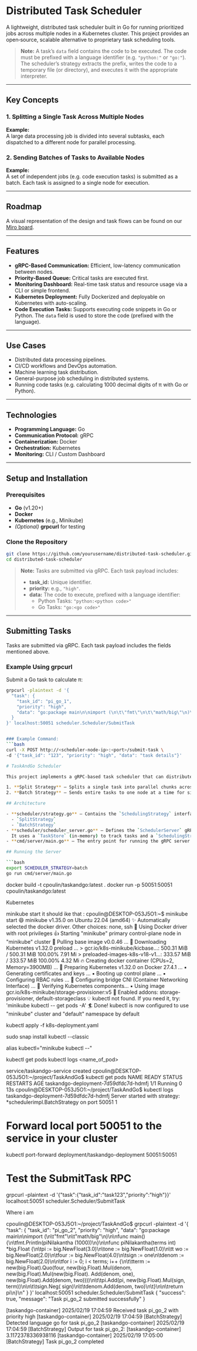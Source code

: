 # Distributed Task Scheduler

A lightweight, distributed task scheduler built in Go for running prioritized jobs across multiple nodes in a Kubernetes cluster. This project provides an open‐source, scalable alternative to proprietary task scheduling tools.

> **Note:** A task’s `data` field contains the code to be executed. The code must be prefixed with a language identifier (e.g. `"python:"` or `"go:"`). The scheduler’s strategy extracts the prefix, writes the code to a temporary file (or directory), and executes it with the appropriate interpreter.

---

## Key Concepts

### 1. Splitting a Single Task Across Multiple Nodes

**Example:**  
A large data processing job is divided into several subtasks, each dispatched to a different node for parallel processing.

### 2. Sending Batches of Tasks to Available Nodes

**Example:**  
A set of independent jobs (e.g. code execution tasks) is submitted as a batch. Each task is assigned to a single node for execution.

---

## Roadmap

A visual representation of the design and task flows can be found on our [Miro board](https://miro.com/app/board/uXjVLw2tOPU=/?share_link_id=323582765789).

---

## Features

- **gRPC-Based Communication:** Efficient, low-latency communication between nodes.
- **Priority-Based Queue:** Critical tasks are executed first.
- **Monitoring Dashboard:** Real-time task status and resource usage via a CLI or simple frontend.
- **Kubernetes Deployment:** Fully Dockerized and deployable on Kubernetes with auto-scaling.
- **Code Execution Tasks:** Supports executing code snippets in Go or Python. The `data` field is used to store the code (prefixed with the language).

---

## Use Cases

- Distributed data processing pipelines.
- CI/CD workflows and DevOps automation.
- Machine learning task distribution.
- General-purpose job scheduling in distributed systems.
- Running code tasks (e.g. calculating 1000 decimal digits of π with Go or Python).

---

## Technologies

- **Programming Language:** Go
- **Communication Protocol:** gRPC
- **Containerization:** Docker
- **Orchestration:** Kubernetes
- **Monitoring:** CLI / Custom Dashboard

---

## Setup and Installation

### Prerequisites

- **Go** (v1.20+)
- **Docker**
- **Kubernetes** (e.g., Minikube)
- *(Optional)* **grpcurl** for testing

### Clone the Repository

```bash
git clone https://github.com/yourusername/distributed-task-scheduler.git
cd distributed-task-scheduler
```
> **Note:** Tasks are submitted via gRPC. Each task payload includes:
> - **task_id:** Unique identifier.
> - **priority:** e.g., `"high"`.
> - **data:** The code to execute, prefixed with a language identifier:
>   - Python Tasks: `"python:<python code>"`
>   - Go Tasks: `"go:<go code>"`

---

## Submitting Tasks

Tasks are submitted via gRPC. Each task payload includes the fields mentioned above.

### Example Using grpcurl

Submit a Go task to calculate π:

```bash
grpcurl -plaintext -d '{
  "task": {
    "task_id": "pi_go_1",
    "priority": "high",
    "data": "go:package main\n\nimport (\n\t\"fmt\"\n\t\"math/big\"\n)\n\nfunc main() {\n\tpi := piNilakantha(1000)\n\tfmt.Println(pi.Text(\'f\', 1000))\n}\n\nfunc piNilakantha(terms int) *big.Float {\n\tpi := big.NewFloat(3.0)\n\tsign := 1.0\n\tindex := 2.0\n\tfor i := 0; i < terms; i++ {\n\t\td1 := big.NewFloat(index)\n\t\td2 := big.NewFloat(index + 1)\n\t\td3 := big.NewFloat(index + 2)\n\t\td := new(big.Float).Mul(d1, d2)\n\t\td.Mul(d, d3)\n\t\tfrac := new(big.Float).Quo(big.NewFloat(4.0), d)\n\t\tif i%%2 == 0 {\n\t\t\tpi.Add(pi, frac)\n\t\t} else {\n\t\t\tpi.Sub(pi, frac)\n\t\t}\n\t\tindex += 2.0\n\t}\n\treturn pi\n}"
  }
}' localhost:50051 scheduler.Scheduler/SubmitTask


### Example Command:
```bash
curl -X POST http://<scheduler-node-ip>:<port>/submit-task \
-d '{"task_id": "123", "priority": "high", "data": "task details"}'

# TaskAndGo Scheduler

This project implements a gRPC-based task scheduler that can distribute tasks among nodes in different ways. The scheduler supports two primary “scheduling strategies”:

1. **Split Strategy** – Splits a single task into parallel chunks across multiple nodes (useful for big, parallelizable tasks).
2. **Batch Strategy** – Sends entire tasks to one node at a time for simpler “batch” processing.

## Architecture

- **scheduler/strategy.go** – Contains the `SchedulingStrategy` interface and two concrete strategies:
  - `SplitStrategy`
  - `BatchStrategy`
- **scheduler/scheduler_server.go** – Defines the `SchedulerServer` gRPC service implementation.  
  It uses a `TaskStore` (in-memory) to track tasks and a `SchedulingStrategy` to decide how those tasks are dispatched.
- **cmd/server/main.go** – The entry point for running the gRPC server. You can set an environment variable (`SCHEDULER_STRATEGY=batch` or `SCHEDULER_STRATEGY=split`) to choose which strategy the server will use at runtime.

## Running the Server

```bash
export SCHEDULER_STRATEGY=batch
go run cmd/server/main.go
```



docker build -t cpoulin/taskandgo:latest .
docker run -p 50051:50051 cpoulin/taskandgo:latest


Kubernetes

minikube start
it should ike that : cpoulin@DESKTOP-053J5O1:~$ minikube start
😄  minikube v1.35.0 on Ubuntu 22.04 (amd64)
✨  Automatically selected the docker driver. Other choices: none, ssh
📌  Using Docker driver with root privileges
👍  Starting "minikube" primary control-plane node in "minikube" cluster
🚜  Pulling base image v0.0.46 ...
💾  Downloading Kubernetes v1.32.0 preload ...
    > gcr.io/k8s-minikube/kicbase...:  500.31 MiB / 500.31 MiB  100.00% 7.91 Mi
    > preloaded-images-k8s-v18-v1...:  333.57 MiB / 333.57 MiB  100.00% 4.32 Mi
🔥  Creating docker container (CPUs=2, Memory=3900MB) ...
🐳  Preparing Kubernetes v1.32.0 on Docker 27.4.1 ...
    ▪ Generating certificates and keys ...
    ▪ Booting up control plane ...
    ▪ Configuring RBAC rules ...
🔗  Configuring bridge CNI (Container Networking Interface) ...
🔎  Verifying Kubernetes components...
    ▪ Using image gcr.io/k8s-minikube/storage-provisioner:v5
🌟  Enabled addons: storage-provisioner, default-storageclass
💡  kubectl not found. If you need it, try: 'minikube kubectl -- get pods -A'
🏄  Done! kubectl is now configured to use "minikube" cluster and "default" namespace by default

kubectl apply -f k8s-deployment.yaml

sudo snap install kubectl --classic

alias kubectl="minikube kubectl --"


kubectl get pods
kubectl logs <name_of_pod>

service/taskandgo-service created
cpoulin@DESKTOP-053J5O1:~/project/TaskAndGo$ kubectl get pods
NAME                                    READY   STATUS    RESTARTS   AGE
taskandgo-deployment-7d59dfdc7d-hdmfj   1/1     Running   0          13s
cpoulin@DESKTOP-053J5O1:~/project/TaskAndGo$ kubectl logs taskandgo-deployment-7d59dfdc7d-hdmfj
Server started with strategy: *schedulerimpl.BatchStrategy on port 50051
1


# Forward local port 50051 to the service in your cluster
kubectl port-forward deployment/taskandgo-deployment 50051:50051

# Test the SubmitTask RPC
grpcurl -plaintext -d '{"task":{"task_id":"task123","priority":"high"}}' \
  localhost:50051 scheduler.Scheduler/SubmitTask









Where i am 

cpoulin@DESKTOP-053J5O1:~/project/TaskAndGo$ grpcurl -plaintext -d '{
  "task": {
    "task_id": "pi_go_2",
    "priority": "high",
    "data": "go:package main\n\nimport (\n\t\"fmt\"\n\t\"math/big\"\n)\n\nfunc main() {\n\tfmt.Println(piNilakantha
(1000))\n}\n\nfunc piNilakantha(terms int) *big.Float {\n\tpi := big.NewFloat(3.0)\n\tone := big.NewFloat(1.0)\n\tt
wo := big.NewFloat(2.0)\n\tfour := big.NewFloat(4.0)\n\tsign := one\n\tdenom := big.NewFloat(2.0)\n\n\tfor i := 0; 
i < terms; i++ {\n\t\tterm := new(big.Float).Quo(four, new(big.Float).Mul(denom, new(big.Float).Mul(new(big.Float).
Add(denom, one), new(big.Float).Add(denom, two))))\n\t\tpi.Add(pi, new(big.Float).Mul(sign, term))\n\n\t\tsign.Neg(
sign)\n\t\tdenom.Add(denom, two)\n\t}\n\n\treturn pi\n}\n"
  }
}' localhost:50051 scheduler.Scheduler/SubmitTask
{
  "success": true,
  "message": "Task pi_go_2 submitted successfully"
}

[taskandgo-container] 2025/02/19 17:04:59 Received task pi_go_2 with priority high
[taskandgo-container] 2025/02/19 17:04:59 [BatchStrategy] Detected language go for task pi_go_2
[taskandgo-container] 2025/02/19 17:04:59 [BatchStrategy] Output for task pi_go_2:
[taskandgo-container] 3.1172378336938116
[taskandgo-container] 2025/02/19 17:05:00 [BatchStrategy] Task pi_go_2 completed

